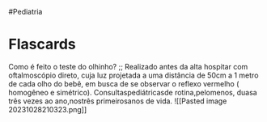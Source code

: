 
#Pediatria 

# Flascards

Como é feito o teste do olhinho? ;; Realizado antes da alta hospitar com oftalmoscópio direto, cuja luz projetada a uma distância de 50cm a 1 metro de cada olho do bebê, em busca de se observar o reflexo vermelho ( homogêneo e simétrico). Consultaspediátricasde rotina,pelomenos, duasa três vezes ao ano,nostrês primeirosanos de vida. ![[Pasted image 20231028210323.png]]
<!--SR:!2023-10-31,1,230-->